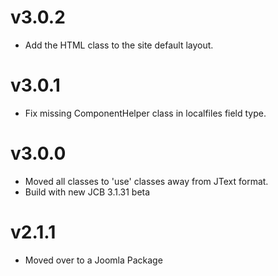 # v3.0.2

- Add the HTML class to the site default layout.

# v3.0.1

- Fix missing ComponentHelper class in localfiles field type.

# v3.0.0

- Moved all classes to 'use' classes away from JText format.
- Build with new JCB 3.1.31 beta

# v2.1.1

- Moved over to a Joomla Package